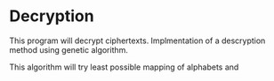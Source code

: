 # Decryption
This program will decrypt ciphertexts.
Implmentation of a descryption method using genetic algorithm. 

This algorithm will try least possible mapping of alphabets and 

